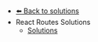 - [⬅️ Back to solutions](../README.md)
- React Routes   Solutions
  - [Solutions](./Solutions.md "Solutions")
